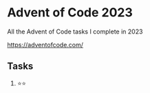 # Advent of Code 2023

All the Advent of Code tasks I complete in 2023

https://adventofcode.com/

## Tasks

1. ⭐⭐
